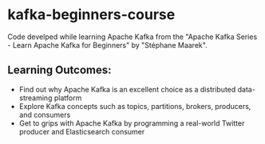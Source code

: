 # kafka-beginners-course

Code develped while learning Apache Kafka from the "Apache Kafka Series - Learn Apache Kafka for Beginners" by "Stéphane Maarek".

## Learning Outcomes:
- Find out why Apache Kafka is an excellent choice as a distributed data-streaming platform
- Explore Kafka concepts such as topics, partitions, brokers, producers, and consumers
- Get to grips with Apache Kafka by programming a real-world Twitter producer and Elasticsearch consumer
